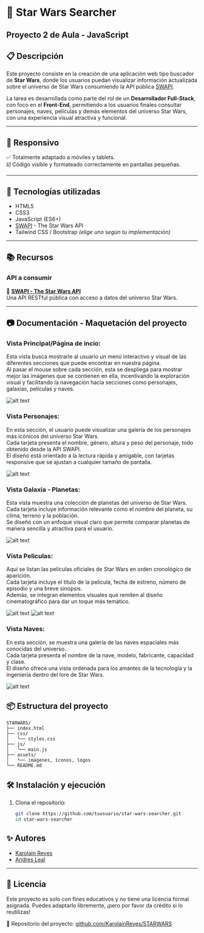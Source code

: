 # 🌌 Star Wars Searcher

## Proyecto 2 de Aula - JavaScript  

## 📋 Descripción

Este proyecto consiste en la creación de una aplicación web tipo buscador de **Star Wars**, donde los usuarios puedan visualizar información actualizada sobre el universo de Star Wars consumiendo la API pública [SWAPI](https://swapi.dev/).

La tarea es desarrollada como parte del rol de un **Desarrollador Full-Stack**, con foco en el **Front-End**, permitiendo a los usuarios finales consultar personajes, naves, películas y demás elementos del universo Star Wars, con una experiencia visual atractiva y funcional.

---
## 📱 Responsivo

✅ Totalmente adaptado a móviles y tablets.  
☑️ Código visible y formateado correctamente en pantallas pequeñas.

---

## 🚀 Tecnologías utilizadas

- HTML5
- CSS3
- JavaScript (ES6+)
- [SWAPI](https://swapi.dev/) - The Star Wars API
- Tailwind CSS / Bootstrap *(elige uno según tu implementación)*

---

## 📚 Recursos

### API a consumir

🔗 **[SWAPI - The Star Wars API](https://swapi.dev/)**  
Una API RESTful pública con acceso a datos del universo Star Wars.

---
## 📷 Documentación - Maquetación del proyecto

### Vista Principal/Página de incio:

Esta vista busca mostrarle al usuario un menú interactivo y visual de las diferentes secciones que puede encontrar en nuestra página.  
Al pasar el mouse sobre cada sección, esta se despliega para mostrar mejor las imágenes que se contienen en ella, incentivando la exploración visual y facilitando la navegación hacia secciones como personajes, galaxias, películas y naves.

![alt text](image.png)

### Vista Personajes:

En esta sección, el usuario puede visualizar una galería de los personajes más icónicos del universo Star Wars.  
Cada tarjeta presenta el nombre, género, altura y peso del personaje, todo obtenido desde la API SWAPI.  
El diseño está orientado a la lectura rápida y amigable, con tarjetas responsive que se ajustan a cualquier tamaño de pantalla.


![alt text](image-1.png)

### Vista Galaxia - Planetas:

Esta vista muestra una colección de planetas del universo de Star Wars.  
Cada tarjeta incluye información relevante como el nombre del planeta, su clima, terreno y la población.  
Se diseñó con un enfoque visual claro que permite comparar planetas de manera sencilla y atractiva para el usuario.

![alt text](image-2.png)

### Vista Peliculas:

Aquí se listan las películas oficiales de Star Wars en orden cronológico de aparición.  
Cada tarjeta incluye el título de la película, fecha de estreno, número de episodio y una breve sinopsis.  
Además, se integran elementos visuales que remiten al diseño cinematográfico para dar un toque más temático.

![alt text](image-3.png)
![alt text](image-4.png)

### Vista Naves:

En esta sección, se muestra una galería de las naves espaciales más conocidas del universo.  
Cada tarjeta presenta el nombre de la nave, modelo, fabricante, capacidad y clase.  
El diseño ofrece una vista ordenada para los amantes de la tecnología y la ingeniería dentro del lore de Star Wars.

![alt text](image-5.png)

## 📦 Estructura del proyecto
```
STARWARS/
├── index.html
├── css/
│   └── styles.css
├── js/
│   └── main.js
├── assets/
│   └── imágenes, íconos, logos
└── README.md
```


## 🛠️ Instalación y ejecución

1. Clona el repositorio:
   ```bash
   git clone https://github.com/tuusuario/star-wars-searcher.git
   cd star-wars-searcher
   ```

## ✨ Autores

- [Karolain Reyes](https://github.com/KarolainReyes)
- [Andres Leal](https://github.com/Andre07g)


---

## 📜 Licencia

Este proyecto es solo con fines educativos y no tiene una licencia formal asignada. Puedes adaptarlo libremente, ¡pero por favor da crédito si lo reutilizas!

🔗 Repositorio del proyecto: [github.com/KarolainReyes/STARWARS](https://github.com/KarolainReyes/STARWARS)

